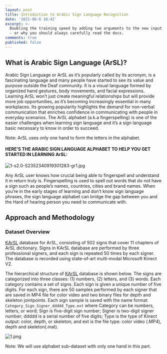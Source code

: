 ```yaml
---
layout: post
title: Introduction to Arabic Sign Language Recognition
date: '2021-06-6 10:42'
excerpt: >-
  Doubling the training speed by adding two arguments to the new input pipeline
  - or why you should always carefully read the docs.
comments: true
published: false
---
```


## What is Arabic Sign Language (ArSL)?
Arabic Sign Language or ArSL as it’s popularly called by its acronym, is a fascinating language and many people have started to see its value and purpose outside the Deaf community. It is a visual language formed by organized hand gestures, body movements, and facial expressions. Learning ArSL won’t just create meaningful relationships but will provide more job opportunities, as it’s becoming increasingly essential in many workplaces. Its growing popularity highlights the demand for non-verbal communication that enriches confidence in communicating with people in everyday scenarios. The ArSL alphabet (a.k.a fingerspelling) is one of the easier challenges when learning sign language and it’s a sign language basic necessary to know in order to succeed.

Note: ArSL uses only one hand to form the letters in the alphabet.

#### HERE’S THE ARABIC SIGN LANGUAGE ALPHABET TO HELP YOU GET STARTED IN LEARNING ArSL:

![1-s2.0-S2352340919301283-gr1.jpg]({{site.baseurl}}/img/1-s2.0-S2352340919301283-gr1.jpg)

Any ArSL user knows how crucial being able to fingerspell and understand it in return truly is. Fingerspelling is used to spell out words that do not have a sign such as people’s names, countries, cities and brand names. When you’re in the early stages of learning and don’t know sign language phrases, the sign language alphabet can bridge the gap between you and the Hard of hearing person you need to communicate with.


## Approach and Methodology
### Dataset Overview
[KArSL](https://dl.acm.org/doi/10.1145/3423420) database for ArSL, consisting of 502 signs that cover 11 chapters of ArSL dictionary. Signs in KArSL database are performed by three professional signers, and each sign is repeated 50 times by each signer. The database is recorded using state-of-art multi-modal Microsoft Kinect V2.

The hierarchical structure of [KArSL](https://dl.acm.org/doi/10.1145/3423420) database is shown below. The signs are categorized into three classes: (1) numbers, (2) letters, and (3) words. Each category contains a set of signs. Each sign is given a unique number of five digits. For each sign, there are 50 samples performed by each signer that are saved in MP4 file for color video and two binary files for depth and skeleton jointpoints. Each sign sample is saved with the name format: `Category_Sign_Signer_ddddd_Type.ext` where Category can be numbers, letters, or word; Sign is five-digit sign number; Signer is two-digit signer number; ddddd is a serial number of five digits; Type is the type of Kinect output: color, depth, or skeleton; and ext is the file type: color video (.MP4), depth and skeleton(.mat).

![1.png]({{site.baseurl}}/img/1.png)

Note: We will use alphabet sub-dataset with only one hand in this part.
